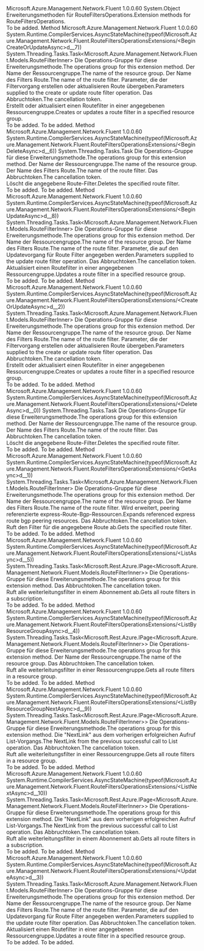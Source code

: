 <Type Name="RouteFiltersOperationsExtensions" FullName="Microsoft.Azure.Management.Network.Fluent.RouteFiltersOperationsExtensions">
  <TypeSignature Language="C#" Value="public static class RouteFiltersOperationsExtensions" />
  <TypeSignature Language="ILAsm" Value=".class public auto ansi abstract sealed beforefieldinit RouteFiltersOperationsExtensions extends System.Object" />
  <TypeSignature Language="DocId" Value="T:Microsoft.Azure.Management.Network.Fluent.RouteFiltersOperationsExtensions" />
  <TypeSignature Language="VB.NET" Value="Public Module RouteFiltersOperationsExtensions" />
  <TypeSignature Language="F#" Value="type RouteFiltersOperationsExtensions = class" />
  <AssemblyInfo>
    <AssemblyName>Microsoft.Azure.Management.Network.Fluent</AssemblyName>
    <AssemblyVersion>1.0.0.60</AssemblyVersion>
  </AssemblyInfo>
  <Base>
    <BaseTypeName>System.Object</BaseTypeName>
  </Base>
  <Interfaces />
  <Docs>
    <summary>
            <span data-ttu-id="ee4e0-101">Erweiterungsmethoden für RouteFiltersOperations.</span><span class="sxs-lookup"><span data-stu-id="ee4e0-101">Extension methods for RouteFiltersOperations.</span></span>
            </summary>
    <remarks>To be added.</remarks>
  </Docs>
  <Members>
    <Member MemberName="BeginCreateOrUpdateAsync">
      <MemberSignature Language="C#" Value="public static System.Threading.Tasks.Task&lt;Microsoft.Azure.Management.Network.Fluent.Models.RouteFilterInner&gt; BeginCreateOrUpdateAsync (this Microsoft.Azure.Management.Network.Fluent.IRouteFiltersOperations operations, string resourceGroupName, string routeFilterName, Microsoft.Azure.Management.Network.Fluent.Models.RouteFilterInner routeFilterParameters, System.Threading.CancellationToken cancellationToken = null);" />
      <MemberSignature Language="ILAsm" Value=".method public static hidebysig class System.Threading.Tasks.Task`1&lt;class Microsoft.Azure.Management.Network.Fluent.Models.RouteFilterInner&gt; BeginCreateOrUpdateAsync(class Microsoft.Azure.Management.Network.Fluent.IRouteFiltersOperations operations, string resourceGroupName, string routeFilterName, class Microsoft.Azure.Management.Network.Fluent.Models.RouteFilterInner routeFilterParameters, valuetype System.Threading.CancellationToken cancellationToken) cil managed" />
      <MemberSignature Language="DocId" Value="M:Microsoft.Azure.Management.Network.Fluent.RouteFiltersOperationsExtensions.BeginCreateOrUpdateAsync(Microsoft.Azure.Management.Network.Fluent.IRouteFiltersOperations,System.String,System.String,Microsoft.Azure.Management.Network.Fluent.Models.RouteFilterInner,System.Threading.CancellationToken)" />
      <MemberSignature Language="F#" Value="static member BeginCreateOrUpdateAsync : Microsoft.Azure.Management.Network.Fluent.IRouteFiltersOperations * string * string * Microsoft.Azure.Management.Network.Fluent.Models.RouteFilterInner * System.Threading.CancellationToken -&gt; System.Threading.Tasks.Task&lt;Microsoft.Azure.Management.Network.Fluent.Models.RouteFilterInner&gt;" Usage="Microsoft.Azure.Management.Network.Fluent.RouteFiltersOperationsExtensions.BeginCreateOrUpdateAsync (operations, resourceGroupName, routeFilterName, routeFilterParameters, cancellationToken)" />
      <MemberType>Method</MemberType>
      <AssemblyInfo>
        <AssemblyName>Microsoft.Azure.Management.Network.Fluent</AssemblyName>
        <AssemblyVersion>1.0.0.60</AssemblyVersion>
      </AssemblyInfo>
      <Attributes>
        <Attribute>
          <AttributeName>System.Runtime.CompilerServices.AsyncStateMachine(typeof(Microsoft.Azure.Management.Network.Fluent.RouteFiltersOperationsExtensions/&lt;BeginCreateOrUpdateAsync&gt;d__7))</AttributeName>
        </Attribute>
      </Attributes>
      <ReturnValue>
        <ReturnType>System.Threading.Tasks.Task&lt;Microsoft.Azure.Management.Network.Fluent.Models.RouteFilterInner&gt;</ReturnType>
      </ReturnValue>
      <Parameters>
        <Parameter Name="operations" Type="Microsoft.Azure.Management.Network.Fluent.IRouteFiltersOperations" RefType="this" />
        <Parameter Name="resourceGroupName" Type="System.String" />
        <Parameter Name="routeFilterName" Type="System.String" />
        <Parameter Name="routeFilterParameters" Type="Microsoft.Azure.Management.Network.Fluent.Models.RouteFilterInner" />
        <Parameter Name="cancellationToken" Type="System.Threading.CancellationToken" />
      </Parameters>
      <Docs>
        <param name="operations">
            <span data-ttu-id="ee4e0-102">Die Operations-Gruppe für diese Erweiterungsmethode.</span><span class="sxs-lookup"><span data-stu-id="ee4e0-102">The operations group for this extension method.</span></span>
            </param>
        <param name="resourceGroupName">
            <span data-ttu-id="ee4e0-103">Der Name der Ressourcengruppe.</span><span class="sxs-lookup"><span data-stu-id="ee4e0-103">The name of the resource group.</span></span>
            </param>
        <param name="routeFilterName">
            <span data-ttu-id="ee4e0-104">Der Name des Filters Route.</span><span class="sxs-lookup"><span data-stu-id="ee4e0-104">The name of the route filter.</span></span>
            </param>
        <param name="routeFilterParameters">
            <span data-ttu-id="ee4e0-105">Parameter, die der Filtervorgang erstellen oder aktualisieren Route übergeben.</span><span class="sxs-lookup"><span data-stu-id="ee4e0-105">Parameters supplied to the create or update route filter operation.</span></span>
            </param>
        <param name="cancellationToken">
            <span data-ttu-id="ee4e0-106">Das Abbruchtoken.</span><span class="sxs-lookup"><span data-stu-id="ee4e0-106">The cancellation token.</span></span>
            </param>
        <summary>
            <span data-ttu-id="ee4e0-107">Erstellt oder aktualisiert einen Routefilter in einer angegebenen Ressourcengruppe.</span><span class="sxs-lookup"><span data-stu-id="ee4e0-107">Creates or updates a route filter in a specified resource group.</span></span>
            </summary>
        <returns>To be added.</returns>
        <remarks>To be added.</remarks>
      </Docs>
    </Member>
    <Member MemberName="BeginDeleteAsync">
      <MemberSignature Language="C#" Value="public static System.Threading.Tasks.Task BeginDeleteAsync (this Microsoft.Azure.Management.Network.Fluent.IRouteFiltersOperations operations, string resourceGroupName, string routeFilterName, System.Threading.CancellationToken cancellationToken = null);" />
      <MemberSignature Language="ILAsm" Value=".method public static hidebysig class System.Threading.Tasks.Task BeginDeleteAsync(class Microsoft.Azure.Management.Network.Fluent.IRouteFiltersOperations operations, string resourceGroupName, string routeFilterName, valuetype System.Threading.CancellationToken cancellationToken) cil managed" />
      <MemberSignature Language="DocId" Value="M:Microsoft.Azure.Management.Network.Fluent.RouteFiltersOperationsExtensions.BeginDeleteAsync(Microsoft.Azure.Management.Network.Fluent.IRouteFiltersOperations,System.String,System.String,System.Threading.CancellationToken)" />
      <MemberSignature Language="F#" Value="static member BeginDeleteAsync : Microsoft.Azure.Management.Network.Fluent.IRouteFiltersOperations * string * string * System.Threading.CancellationToken -&gt; System.Threading.Tasks.Task" Usage="Microsoft.Azure.Management.Network.Fluent.RouteFiltersOperationsExtensions.BeginDeleteAsync (operations, resourceGroupName, routeFilterName, cancellationToken)" />
      <MemberType>Method</MemberType>
      <AssemblyInfo>
        <AssemblyName>Microsoft.Azure.Management.Network.Fluent</AssemblyName>
        <AssemblyVersion>1.0.0.60</AssemblyVersion>
      </AssemblyInfo>
      <Attributes>
        <Attribute>
          <AttributeName>System.Runtime.CompilerServices.AsyncStateMachine(typeof(Microsoft.Azure.Management.Network.Fluent.RouteFiltersOperationsExtensions/&lt;BeginDeleteAsync&gt;d__6))</AttributeName>
        </Attribute>
      </Attributes>
      <ReturnValue>
        <ReturnType>System.Threading.Tasks.Task</ReturnType>
      </ReturnValue>
      <Parameters>
        <Parameter Name="operations" Type="Microsoft.Azure.Management.Network.Fluent.IRouteFiltersOperations" RefType="this" />
        <Parameter Name="resourceGroupName" Type="System.String" />
        <Parameter Name="routeFilterName" Type="System.String" />
        <Parameter Name="cancellationToken" Type="System.Threading.CancellationToken" />
      </Parameters>
      <Docs>
        <param name="operations">
            <span data-ttu-id="ee4e0-108">Die Operations-Gruppe für diese Erweiterungsmethode.</span><span class="sxs-lookup"><span data-stu-id="ee4e0-108">The operations group for this extension method.</span></span>
            </param>
        <param name="resourceGroupName">
            <span data-ttu-id="ee4e0-109">Der Name der Ressourcengruppe.</span><span class="sxs-lookup"><span data-stu-id="ee4e0-109">The name of the resource group.</span></span>
            </param>
        <param name="routeFilterName">
            <span data-ttu-id="ee4e0-110">Der Name des Filters Route.</span><span class="sxs-lookup"><span data-stu-id="ee4e0-110">The name of the route filter.</span></span>
            </param>
        <param name="cancellationToken">
            <span data-ttu-id="ee4e0-111">Das Abbruchtoken.</span><span class="sxs-lookup"><span data-stu-id="ee4e0-111">The cancellation token.</span></span>
            </param>
        <summary>
            <span data-ttu-id="ee4e0-112">Löscht die angegebene Route-Filter.</span><span class="sxs-lookup"><span data-stu-id="ee4e0-112">Deletes the specified route filter.</span></span>
            </summary>
        <returns>To be added.</returns>
        <remarks>To be added.</remarks>
      </Docs>
    </Member>
    <Member MemberName="BeginUpdateAsync">
      <MemberSignature Language="C#" Value="public static System.Threading.Tasks.Task&lt;Microsoft.Azure.Management.Network.Fluent.Models.RouteFilterInner&gt; BeginUpdateAsync (this Microsoft.Azure.Management.Network.Fluent.IRouteFiltersOperations operations, string resourceGroupName, string routeFilterName, Microsoft.Azure.Management.Network.Fluent.Models.PatchRouteFilterInner routeFilterParameters, System.Threading.CancellationToken cancellationToken = null);" />
      <MemberSignature Language="ILAsm" Value=".method public static hidebysig class System.Threading.Tasks.Task`1&lt;class Microsoft.Azure.Management.Network.Fluent.Models.RouteFilterInner&gt; BeginUpdateAsync(class Microsoft.Azure.Management.Network.Fluent.IRouteFiltersOperations operations, string resourceGroupName, string routeFilterName, class Microsoft.Azure.Management.Network.Fluent.Models.PatchRouteFilterInner routeFilterParameters, valuetype System.Threading.CancellationToken cancellationToken) cil managed" />
      <MemberSignature Language="DocId" Value="M:Microsoft.Azure.Management.Network.Fluent.RouteFiltersOperationsExtensions.BeginUpdateAsync(Microsoft.Azure.Management.Network.Fluent.IRouteFiltersOperations,System.String,System.String,Microsoft.Azure.Management.Network.Fluent.Models.PatchRouteFilterInner,System.Threading.CancellationToken)" />
      <MemberSignature Language="F#" Value="static member BeginUpdateAsync : Microsoft.Azure.Management.Network.Fluent.IRouteFiltersOperations * string * string * Microsoft.Azure.Management.Network.Fluent.Models.PatchRouteFilterInner * System.Threading.CancellationToken -&gt; System.Threading.Tasks.Task&lt;Microsoft.Azure.Management.Network.Fluent.Models.RouteFilterInner&gt;" Usage="Microsoft.Azure.Management.Network.Fluent.RouteFiltersOperationsExtensions.BeginUpdateAsync (operations, resourceGroupName, routeFilterName, routeFilterParameters, cancellationToken)" />
      <MemberType>Method</MemberType>
      <AssemblyInfo>
        <AssemblyName>Microsoft.Azure.Management.Network.Fluent</AssemblyName>
        <AssemblyVersion>1.0.0.60</AssemblyVersion>
      </AssemblyInfo>
      <Attributes>
        <Attribute>
          <AttributeName>System.Runtime.CompilerServices.AsyncStateMachine(typeof(Microsoft.Azure.Management.Network.Fluent.RouteFiltersOperationsExtensions/&lt;BeginUpdateAsync&gt;d__8))</AttributeName>
        </Attribute>
      </Attributes>
      <ReturnValue>
        <ReturnType>System.Threading.Tasks.Task&lt;Microsoft.Azure.Management.Network.Fluent.Models.RouteFilterInner&gt;</ReturnType>
      </ReturnValue>
      <Parameters>
        <Parameter Name="operations" Type="Microsoft.Azure.Management.Network.Fluent.IRouteFiltersOperations" RefType="this" />
        <Parameter Name="resourceGroupName" Type="System.String" />
        <Parameter Name="routeFilterName" Type="System.String" />
        <Parameter Name="routeFilterParameters" Type="Microsoft.Azure.Management.Network.Fluent.Models.PatchRouteFilterInner" />
        <Parameter Name="cancellationToken" Type="System.Threading.CancellationToken" />
      </Parameters>
      <Docs>
        <param name="operations">
            <span data-ttu-id="ee4e0-113">Die Operations-Gruppe für diese Erweiterungsmethode.</span><span class="sxs-lookup"><span data-stu-id="ee4e0-113">The operations group for this extension method.</span></span>
            </param>
        <param name="resourceGroupName">
            <span data-ttu-id="ee4e0-114">Der Name der Ressourcengruppe.</span><span class="sxs-lookup"><span data-stu-id="ee4e0-114">The name of the resource group.</span></span>
            </param>
        <param name="routeFilterName">
            <span data-ttu-id="ee4e0-115">Der Name des Filters Route.</span><span class="sxs-lookup"><span data-stu-id="ee4e0-115">The name of the route filter.</span></span>
            </param>
        <param name="routeFilterParameters">
            <span data-ttu-id="ee4e0-116">Parameter, die auf den Updatevorgang für Route Filter angegeben werden.</span><span class="sxs-lookup"><span data-stu-id="ee4e0-116">Parameters supplied to the update route filter operation.</span></span>
            </param>
        <param name="cancellationToken">
            <span data-ttu-id="ee4e0-117">Das Abbruchtoken.</span><span class="sxs-lookup"><span data-stu-id="ee4e0-117">The cancellation token.</span></span>
            </param>
        <summary>
            <span data-ttu-id="ee4e0-118">Aktualisiert einen Routefilter in einer angegebenen Ressourcengruppe.</span><span class="sxs-lookup"><span data-stu-id="ee4e0-118">Updates a route filter in a specified resource group.</span></span>
            </summary>
        <returns>To be added.</returns>
        <remarks>To be added.</remarks>
      </Docs>
    </Member>
    <Member MemberName="CreateOrUpdateAsync">
      <MemberSignature Language="C#" Value="public static System.Threading.Tasks.Task&lt;Microsoft.Azure.Management.Network.Fluent.Models.RouteFilterInner&gt; CreateOrUpdateAsync (this Microsoft.Azure.Management.Network.Fluent.IRouteFiltersOperations operations, string resourceGroupName, string routeFilterName, Microsoft.Azure.Management.Network.Fluent.Models.RouteFilterInner routeFilterParameters, System.Threading.CancellationToken cancellationToken = null);" />
      <MemberSignature Language="ILAsm" Value=".method public static hidebysig class System.Threading.Tasks.Task`1&lt;class Microsoft.Azure.Management.Network.Fluent.Models.RouteFilterInner&gt; CreateOrUpdateAsync(class Microsoft.Azure.Management.Network.Fluent.IRouteFiltersOperations operations, string resourceGroupName, string routeFilterName, class Microsoft.Azure.Management.Network.Fluent.Models.RouteFilterInner routeFilterParameters, valuetype System.Threading.CancellationToken cancellationToken) cil managed" />
      <MemberSignature Language="DocId" Value="M:Microsoft.Azure.Management.Network.Fluent.RouteFiltersOperationsExtensions.CreateOrUpdateAsync(Microsoft.Azure.Management.Network.Fluent.IRouteFiltersOperations,System.String,System.String,Microsoft.Azure.Management.Network.Fluent.Models.RouteFilterInner,System.Threading.CancellationToken)" />
      <MemberSignature Language="F#" Value="static member CreateOrUpdateAsync : Microsoft.Azure.Management.Network.Fluent.IRouteFiltersOperations * string * string * Microsoft.Azure.Management.Network.Fluent.Models.RouteFilterInner * System.Threading.CancellationToken -&gt; System.Threading.Tasks.Task&lt;Microsoft.Azure.Management.Network.Fluent.Models.RouteFilterInner&gt;" Usage="Microsoft.Azure.Management.Network.Fluent.RouteFiltersOperationsExtensions.CreateOrUpdateAsync (operations, resourceGroupName, routeFilterName, routeFilterParameters, cancellationToken)" />
      <MemberType>Method</MemberType>
      <AssemblyInfo>
        <AssemblyName>Microsoft.Azure.Management.Network.Fluent</AssemblyName>
        <AssemblyVersion>1.0.0.60</AssemblyVersion>
      </AssemblyInfo>
      <Attributes>
        <Attribute>
          <AttributeName>System.Runtime.CompilerServices.AsyncStateMachine(typeof(Microsoft.Azure.Management.Network.Fluent.RouteFiltersOperationsExtensions/&lt;CreateOrUpdateAsync&gt;d__2))</AttributeName>
        </Attribute>
      </Attributes>
      <ReturnValue>
        <ReturnType>System.Threading.Tasks.Task&lt;Microsoft.Azure.Management.Network.Fluent.Models.RouteFilterInner&gt;</ReturnType>
      </ReturnValue>
      <Parameters>
        <Parameter Name="operations" Type="Microsoft.Azure.Management.Network.Fluent.IRouteFiltersOperations" RefType="this" />
        <Parameter Name="resourceGroupName" Type="System.String" />
        <Parameter Name="routeFilterName" Type="System.String" />
        <Parameter Name="routeFilterParameters" Type="Microsoft.Azure.Management.Network.Fluent.Models.RouteFilterInner" />
        <Parameter Name="cancellationToken" Type="System.Threading.CancellationToken" />
      </Parameters>
      <Docs>
        <param name="operations">
            <span data-ttu-id="ee4e0-119">Die Operations-Gruppe für diese Erweiterungsmethode.</span><span class="sxs-lookup"><span data-stu-id="ee4e0-119">The operations group for this extension method.</span></span>
            </param>
        <param name="resourceGroupName">
            <span data-ttu-id="ee4e0-120">Der Name der Ressourcengruppe.</span><span class="sxs-lookup"><span data-stu-id="ee4e0-120">The name of the resource group.</span></span>
            </param>
        <param name="routeFilterName">
            <span data-ttu-id="ee4e0-121">Der Name des Filters Route.</span><span class="sxs-lookup"><span data-stu-id="ee4e0-121">The name of the route filter.</span></span>
            </param>
        <param name="routeFilterParameters">
            <span data-ttu-id="ee4e0-122">Parameter, die der Filtervorgang erstellen oder aktualisieren Route übergeben.</span><span class="sxs-lookup"><span data-stu-id="ee4e0-122">Parameters supplied to the create or update route filter operation.</span></span>
            </param>
        <param name="cancellationToken">
            <span data-ttu-id="ee4e0-123">Das Abbruchtoken.</span><span class="sxs-lookup"><span data-stu-id="ee4e0-123">The cancellation token.</span></span>
            </param>
        <summary>
            <span data-ttu-id="ee4e0-124">Erstellt oder aktualisiert einen Routefilter in einer angegebenen Ressourcengruppe.</span><span class="sxs-lookup"><span data-stu-id="ee4e0-124">Creates or updates a route filter in a specified resource group.</span></span>
            </summary>
        <returns>To be added.</returns>
        <remarks>To be added.</remarks>
      </Docs>
    </Member>
    <Member MemberName="DeleteAsync">
      <MemberSignature Language="C#" Value="public static System.Threading.Tasks.Task DeleteAsync (this Microsoft.Azure.Management.Network.Fluent.IRouteFiltersOperations operations, string resourceGroupName, string routeFilterName, System.Threading.CancellationToken cancellationToken = null);" />
      <MemberSignature Language="ILAsm" Value=".method public static hidebysig class System.Threading.Tasks.Task DeleteAsync(class Microsoft.Azure.Management.Network.Fluent.IRouteFiltersOperations operations, string resourceGroupName, string routeFilterName, valuetype System.Threading.CancellationToken cancellationToken) cil managed" />
      <MemberSignature Language="DocId" Value="M:Microsoft.Azure.Management.Network.Fluent.RouteFiltersOperationsExtensions.DeleteAsync(Microsoft.Azure.Management.Network.Fluent.IRouteFiltersOperations,System.String,System.String,System.Threading.CancellationToken)" />
      <MemberSignature Language="F#" Value="static member DeleteAsync : Microsoft.Azure.Management.Network.Fluent.IRouteFiltersOperations * string * string * System.Threading.CancellationToken -&gt; System.Threading.Tasks.Task" Usage="Microsoft.Azure.Management.Network.Fluent.RouteFiltersOperationsExtensions.DeleteAsync (operations, resourceGroupName, routeFilterName, cancellationToken)" />
      <MemberType>Method</MemberType>
      <AssemblyInfo>
        <AssemblyName>Microsoft.Azure.Management.Network.Fluent</AssemblyName>
        <AssemblyVersion>1.0.0.60</AssemblyVersion>
      </AssemblyInfo>
      <Attributes>
        <Attribute>
          <AttributeName>System.Runtime.CompilerServices.AsyncStateMachine(typeof(Microsoft.Azure.Management.Network.Fluent.RouteFiltersOperationsExtensions/&lt;DeleteAsync&gt;d__0))</AttributeName>
        </Attribute>
      </Attributes>
      <ReturnValue>
        <ReturnType>System.Threading.Tasks.Task</ReturnType>
      </ReturnValue>
      <Parameters>
        <Parameter Name="operations" Type="Microsoft.Azure.Management.Network.Fluent.IRouteFiltersOperations" RefType="this" />
        <Parameter Name="resourceGroupName" Type="System.String" />
        <Parameter Name="routeFilterName" Type="System.String" />
        <Parameter Name="cancellationToken" Type="System.Threading.CancellationToken" />
      </Parameters>
      <Docs>
        <param name="operations">
            <span data-ttu-id="ee4e0-125">Die Operations-Gruppe für diese Erweiterungsmethode.</span><span class="sxs-lookup"><span data-stu-id="ee4e0-125">The operations group for this extension method.</span></span>
            </param>
        <param name="resourceGroupName">
            <span data-ttu-id="ee4e0-126">Der Name der Ressourcengruppe.</span><span class="sxs-lookup"><span data-stu-id="ee4e0-126">The name of the resource group.</span></span>
            </param>
        <param name="routeFilterName">
            <span data-ttu-id="ee4e0-127">Der Name des Filters Route.</span><span class="sxs-lookup"><span data-stu-id="ee4e0-127">The name of the route filter.</span></span>
            </param>
        <param name="cancellationToken">
            <span data-ttu-id="ee4e0-128">Das Abbruchtoken.</span><span class="sxs-lookup"><span data-stu-id="ee4e0-128">The cancellation token.</span></span>
            </param>
        <summary>
            <span data-ttu-id="ee4e0-129">Löscht die angegebene Route-Filter.</span><span class="sxs-lookup"><span data-stu-id="ee4e0-129">Deletes the specified route filter.</span></span>
            </summary>
        <returns>To be added.</returns>
        <remarks>To be added.</remarks>
      </Docs>
    </Member>
    <Member MemberName="GetAsync">
      <MemberSignature Language="C#" Value="public static System.Threading.Tasks.Task&lt;Microsoft.Azure.Management.Network.Fluent.Models.RouteFilterInner&gt; GetAsync (this Microsoft.Azure.Management.Network.Fluent.IRouteFiltersOperations operations, string resourceGroupName, string routeFilterName, string expand = null, System.Threading.CancellationToken cancellationToken = null);" />
      <MemberSignature Language="ILAsm" Value=".method public static hidebysig class System.Threading.Tasks.Task`1&lt;class Microsoft.Azure.Management.Network.Fluent.Models.RouteFilterInner&gt; GetAsync(class Microsoft.Azure.Management.Network.Fluent.IRouteFiltersOperations operations, string resourceGroupName, string routeFilterName, string expand, valuetype System.Threading.CancellationToken cancellationToken) cil managed" />
      <MemberSignature Language="DocId" Value="M:Microsoft.Azure.Management.Network.Fluent.RouteFiltersOperationsExtensions.GetAsync(Microsoft.Azure.Management.Network.Fluent.IRouteFiltersOperations,System.String,System.String,System.String,System.Threading.CancellationToken)" />
      <MemberSignature Language="F#" Value="static member GetAsync : Microsoft.Azure.Management.Network.Fluent.IRouteFiltersOperations * string * string * string * System.Threading.CancellationToken -&gt; System.Threading.Tasks.Task&lt;Microsoft.Azure.Management.Network.Fluent.Models.RouteFilterInner&gt;" Usage="Microsoft.Azure.Management.Network.Fluent.RouteFiltersOperationsExtensions.GetAsync (operations, resourceGroupName, routeFilterName, expand, cancellationToken)" />
      <MemberType>Method</MemberType>
      <AssemblyInfo>
        <AssemblyName>Microsoft.Azure.Management.Network.Fluent</AssemblyName>
        <AssemblyVersion>1.0.0.60</AssemblyVersion>
      </AssemblyInfo>
      <Attributes>
        <Attribute>
          <AttributeName>System.Runtime.CompilerServices.AsyncStateMachine(typeof(Microsoft.Azure.Management.Network.Fluent.RouteFiltersOperationsExtensions/&lt;GetAsync&gt;d__1))</AttributeName>
        </Attribute>
      </Attributes>
      <ReturnValue>
        <ReturnType>System.Threading.Tasks.Task&lt;Microsoft.Azure.Management.Network.Fluent.Models.RouteFilterInner&gt;</ReturnType>
      </ReturnValue>
      <Parameters>
        <Parameter Name="operations" Type="Microsoft.Azure.Management.Network.Fluent.IRouteFiltersOperations" RefType="this" />
        <Parameter Name="resourceGroupName" Type="System.String" />
        <Parameter Name="routeFilterName" Type="System.String" />
        <Parameter Name="expand" Type="System.String" />
        <Parameter Name="cancellationToken" Type="System.Threading.CancellationToken" />
      </Parameters>
      <Docs>
        <param name="operations">
            <span data-ttu-id="ee4e0-130">Die Operations-Gruppe für diese Erweiterungsmethode.</span><span class="sxs-lookup"><span data-stu-id="ee4e0-130">The operations group for this extension method.</span></span>
            </param>
        <param name="resourceGroupName">
            <span data-ttu-id="ee4e0-131">Der Name der Ressourcengruppe.</span><span class="sxs-lookup"><span data-stu-id="ee4e0-131">The name of the resource group.</span></span>
            </param>
        <param name="routeFilterName">
            <span data-ttu-id="ee4e0-132">Der Name des Filters Route.</span><span class="sxs-lookup"><span data-stu-id="ee4e0-132">The name of the route filter.</span></span>
            </param>
        <param name="expand">
            <span data-ttu-id="ee4e0-133">Wird erweitert, peering referenzierte express-Route-Bgp-Ressourcen.</span><span class="sxs-lookup"><span data-stu-id="ee4e0-133">Expands referenced express route bgp peering resources.</span></span>
            </param>
        <param name="cancellationToken">
            <span data-ttu-id="ee4e0-134">Das Abbruchtoken.</span><span class="sxs-lookup"><span data-stu-id="ee4e0-134">The cancellation token.</span></span>
            </param>
        <summary>
            <span data-ttu-id="ee4e0-135">Ruft den Filter für die angegebene Route ab.</span><span class="sxs-lookup"><span data-stu-id="ee4e0-135">Gets the specified route filter.</span></span>
            </summary>
        <returns>To be added.</returns>
        <remarks>To be added.</remarks>
      </Docs>
    </Member>
    <Member MemberName="ListAsync">
      <MemberSignature Language="C#" Value="public static System.Threading.Tasks.Task&lt;Microsoft.Rest.Azure.IPage&lt;Microsoft.Azure.Management.Network.Fluent.Models.RouteFilterInner&gt;&gt; ListAsync (this Microsoft.Azure.Management.Network.Fluent.IRouteFiltersOperations operations, System.Threading.CancellationToken cancellationToken = null);" />
      <MemberSignature Language="ILAsm" Value=".method public static hidebysig class System.Threading.Tasks.Task`1&lt;class Microsoft.Rest.Azure.IPage`1&lt;class Microsoft.Azure.Management.Network.Fluent.Models.RouteFilterInner&gt;&gt; ListAsync(class Microsoft.Azure.Management.Network.Fluent.IRouteFiltersOperations operations, valuetype System.Threading.CancellationToken cancellationToken) cil managed" />
      <MemberSignature Language="DocId" Value="M:Microsoft.Azure.Management.Network.Fluent.RouteFiltersOperationsExtensions.ListAsync(Microsoft.Azure.Management.Network.Fluent.IRouteFiltersOperations,System.Threading.CancellationToken)" />
      <MemberSignature Language="F#" Value="static member ListAsync : Microsoft.Azure.Management.Network.Fluent.IRouteFiltersOperations * System.Threading.CancellationToken -&gt; System.Threading.Tasks.Task&lt;Microsoft.Rest.Azure.IPage&lt;Microsoft.Azure.Management.Network.Fluent.Models.RouteFilterInner&gt;&gt;" Usage="Microsoft.Azure.Management.Network.Fluent.RouteFiltersOperationsExtensions.ListAsync (operations, cancellationToken)" />
      <MemberType>Method</MemberType>
      <AssemblyInfo>
        <AssemblyName>Microsoft.Azure.Management.Network.Fluent</AssemblyName>
        <AssemblyVersion>1.0.0.60</AssemblyVersion>
      </AssemblyInfo>
      <Attributes>
        <Attribute>
          <AttributeName>System.Runtime.CompilerServices.AsyncStateMachine(typeof(Microsoft.Azure.Management.Network.Fluent.RouteFiltersOperationsExtensions/&lt;ListAsync&gt;d__5))</AttributeName>
        </Attribute>
      </Attributes>
      <ReturnValue>
        <ReturnType>System.Threading.Tasks.Task&lt;Microsoft.Rest.Azure.IPage&lt;Microsoft.Azure.Management.Network.Fluent.Models.RouteFilterInner&gt;&gt;</ReturnType>
      </ReturnValue>
      <Parameters>
        <Parameter Name="operations" Type="Microsoft.Azure.Management.Network.Fluent.IRouteFiltersOperations" RefType="this" />
        <Parameter Name="cancellationToken" Type="System.Threading.CancellationToken" />
      </Parameters>
      <Docs>
        <param name="operations">
            <span data-ttu-id="ee4e0-136">Die Operations-Gruppe für diese Erweiterungsmethode.</span><span class="sxs-lookup"><span data-stu-id="ee4e0-136">The operations group for this extension method.</span></span>
            </param>
        <param name="cancellationToken">
            <span data-ttu-id="ee4e0-137">Das Abbruchtoken.</span><span class="sxs-lookup"><span data-stu-id="ee4e0-137">The cancellation token.</span></span>
            </param>
        <summary>
            <span data-ttu-id="ee4e0-138">Ruft alle weiterleitungsfilter in einem Abonnement ab.</span><span class="sxs-lookup"><span data-stu-id="ee4e0-138">Gets all route filters in a subscription.</span></span>
            </summary>
        <returns>To be added.</returns>
        <remarks>To be added.</remarks>
      </Docs>
    </Member>
    <Member MemberName="ListByResourceGroupAsync">
      <MemberSignature Language="C#" Value="public static System.Threading.Tasks.Task&lt;Microsoft.Rest.Azure.IPage&lt;Microsoft.Azure.Management.Network.Fluent.Models.RouteFilterInner&gt;&gt; ListByResourceGroupAsync (this Microsoft.Azure.Management.Network.Fluent.IRouteFiltersOperations operations, string resourceGroupName, System.Threading.CancellationToken cancellationToken = null);" />
      <MemberSignature Language="ILAsm" Value=".method public static hidebysig class System.Threading.Tasks.Task`1&lt;class Microsoft.Rest.Azure.IPage`1&lt;class Microsoft.Azure.Management.Network.Fluent.Models.RouteFilterInner&gt;&gt; ListByResourceGroupAsync(class Microsoft.Azure.Management.Network.Fluent.IRouteFiltersOperations operations, string resourceGroupName, valuetype System.Threading.CancellationToken cancellationToken) cil managed" />
      <MemberSignature Language="DocId" Value="M:Microsoft.Azure.Management.Network.Fluent.RouteFiltersOperationsExtensions.ListByResourceGroupAsync(Microsoft.Azure.Management.Network.Fluent.IRouteFiltersOperations,System.String,System.Threading.CancellationToken)" />
      <MemberSignature Language="F#" Value="static member ListByResourceGroupAsync : Microsoft.Azure.Management.Network.Fluent.IRouteFiltersOperations * string * System.Threading.CancellationToken -&gt; System.Threading.Tasks.Task&lt;Microsoft.Rest.Azure.IPage&lt;Microsoft.Azure.Management.Network.Fluent.Models.RouteFilterInner&gt;&gt;" Usage="Microsoft.Azure.Management.Network.Fluent.RouteFiltersOperationsExtensions.ListByResourceGroupAsync (operations, resourceGroupName, cancellationToken)" />
      <MemberType>Method</MemberType>
      <AssemblyInfo>
        <AssemblyName>Microsoft.Azure.Management.Network.Fluent</AssemblyName>
        <AssemblyVersion>1.0.0.60</AssemblyVersion>
      </AssemblyInfo>
      <Attributes>
        <Attribute>
          <AttributeName>System.Runtime.CompilerServices.AsyncStateMachine(typeof(Microsoft.Azure.Management.Network.Fluent.RouteFiltersOperationsExtensions/&lt;ListByResourceGroupAsync&gt;d__4))</AttributeName>
        </Attribute>
      </Attributes>
      <ReturnValue>
        <ReturnType>System.Threading.Tasks.Task&lt;Microsoft.Rest.Azure.IPage&lt;Microsoft.Azure.Management.Network.Fluent.Models.RouteFilterInner&gt;&gt;</ReturnType>
      </ReturnValue>
      <Parameters>
        <Parameter Name="operations" Type="Microsoft.Azure.Management.Network.Fluent.IRouteFiltersOperations" RefType="this" />
        <Parameter Name="resourceGroupName" Type="System.String" />
        <Parameter Name="cancellationToken" Type="System.Threading.CancellationToken" />
      </Parameters>
      <Docs>
        <param name="operations">
            <span data-ttu-id="ee4e0-139">Die Operations-Gruppe für diese Erweiterungsmethode.</span><span class="sxs-lookup"><span data-stu-id="ee4e0-139">The operations group for this extension method.</span></span>
            </param>
        <param name="resourceGroupName">
            <span data-ttu-id="ee4e0-140">Der Name der Ressourcengruppe.</span><span class="sxs-lookup"><span data-stu-id="ee4e0-140">The name of the resource group.</span></span>
            </param>
        <param name="cancellationToken">
            <span data-ttu-id="ee4e0-141">Das Abbruchtoken.</span><span class="sxs-lookup"><span data-stu-id="ee4e0-141">The cancellation token.</span></span>
            </param>
        <summary>
            <span data-ttu-id="ee4e0-142">Ruft alle weiterleitungsfilter in einer Ressourcengruppe.</span><span class="sxs-lookup"><span data-stu-id="ee4e0-142">Gets all route filters in a resource group.</span></span>
            </summary>
        <returns>To be added.</returns>
        <remarks>To be added.</remarks>
      </Docs>
    </Member>
    <Member MemberName="ListByResourceGroupNextAsync">
      <MemberSignature Language="C#" Value="public static System.Threading.Tasks.Task&lt;Microsoft.Rest.Azure.IPage&lt;Microsoft.Azure.Management.Network.Fluent.Models.RouteFilterInner&gt;&gt; ListByResourceGroupNextAsync (this Microsoft.Azure.Management.Network.Fluent.IRouteFiltersOperations operations, string nextPageLink, System.Threading.CancellationToken cancellationToken = null);" />
      <MemberSignature Language="ILAsm" Value=".method public static hidebysig class System.Threading.Tasks.Task`1&lt;class Microsoft.Rest.Azure.IPage`1&lt;class Microsoft.Azure.Management.Network.Fluent.Models.RouteFilterInner&gt;&gt; ListByResourceGroupNextAsync(class Microsoft.Azure.Management.Network.Fluent.IRouteFiltersOperations operations, string nextPageLink, valuetype System.Threading.CancellationToken cancellationToken) cil managed" />
      <MemberSignature Language="DocId" Value="M:Microsoft.Azure.Management.Network.Fluent.RouteFiltersOperationsExtensions.ListByResourceGroupNextAsync(Microsoft.Azure.Management.Network.Fluent.IRouteFiltersOperations,System.String,System.Threading.CancellationToken)" />
      <MemberSignature Language="F#" Value="static member ListByResourceGroupNextAsync : Microsoft.Azure.Management.Network.Fluent.IRouteFiltersOperations * string * System.Threading.CancellationToken -&gt; System.Threading.Tasks.Task&lt;Microsoft.Rest.Azure.IPage&lt;Microsoft.Azure.Management.Network.Fluent.Models.RouteFilterInner&gt;&gt;" Usage="Microsoft.Azure.Management.Network.Fluent.RouteFiltersOperationsExtensions.ListByResourceGroupNextAsync (operations, nextPageLink, cancellationToken)" />
      <MemberType>Method</MemberType>
      <AssemblyInfo>
        <AssemblyName>Microsoft.Azure.Management.Network.Fluent</AssemblyName>
        <AssemblyVersion>1.0.0.60</AssemblyVersion>
      </AssemblyInfo>
      <Attributes>
        <Attribute>
          <AttributeName>System.Runtime.CompilerServices.AsyncStateMachine(typeof(Microsoft.Azure.Management.Network.Fluent.RouteFiltersOperationsExtensions/&lt;ListByResourceGroupNextAsync&gt;d__9))</AttributeName>
        </Attribute>
      </Attributes>
      <ReturnValue>
        <ReturnType>System.Threading.Tasks.Task&lt;Microsoft.Rest.Azure.IPage&lt;Microsoft.Azure.Management.Network.Fluent.Models.RouteFilterInner&gt;&gt;</ReturnType>
      </ReturnValue>
      <Parameters>
        <Parameter Name="operations" Type="Microsoft.Azure.Management.Network.Fluent.IRouteFiltersOperations" RefType="this" />
        <Parameter Name="nextPageLink" Type="System.String" />
        <Parameter Name="cancellationToken" Type="System.Threading.CancellationToken" />
      </Parameters>
      <Docs>
        <param name="operations">
            <span data-ttu-id="ee4e0-143">Die Operations-Gruppe für diese Erweiterungsmethode.</span><span class="sxs-lookup"><span data-stu-id="ee4e0-143">The operations group for this extension method.</span></span>
            </param>
        <param name="nextPageLink">
            <span data-ttu-id="ee4e0-144">Die "NextLink" aus dem vorherigen erfolgreichen Aufruf List-Vorgangs.</span><span class="sxs-lookup"><span data-stu-id="ee4e0-144">The NextLink from the previous successful call to List operation.</span></span>
            </param>
        <param name="cancellationToken">
            <span data-ttu-id="ee4e0-145">Das Abbruchtoken.</span><span class="sxs-lookup"><span data-stu-id="ee4e0-145">The cancellation token.</span></span>
            </param>
        <summary>
            <span data-ttu-id="ee4e0-146">Ruft alle weiterleitungsfilter in einer Ressourcengruppe.</span><span class="sxs-lookup"><span data-stu-id="ee4e0-146">Gets all route filters in a resource group.</span></span>
            </summary>
        <returns>To be added.</returns>
        <remarks>To be added.</remarks>
      </Docs>
    </Member>
    <Member MemberName="ListNextAsync">
      <MemberSignature Language="C#" Value="public static System.Threading.Tasks.Task&lt;Microsoft.Rest.Azure.IPage&lt;Microsoft.Azure.Management.Network.Fluent.Models.RouteFilterInner&gt;&gt; ListNextAsync (this Microsoft.Azure.Management.Network.Fluent.IRouteFiltersOperations operations, string nextPageLink, System.Threading.CancellationToken cancellationToken = null);" />
      <MemberSignature Language="ILAsm" Value=".method public static hidebysig class System.Threading.Tasks.Task`1&lt;class Microsoft.Rest.Azure.IPage`1&lt;class Microsoft.Azure.Management.Network.Fluent.Models.RouteFilterInner&gt;&gt; ListNextAsync(class Microsoft.Azure.Management.Network.Fluent.IRouteFiltersOperations operations, string nextPageLink, valuetype System.Threading.CancellationToken cancellationToken) cil managed" />
      <MemberSignature Language="DocId" Value="M:Microsoft.Azure.Management.Network.Fluent.RouteFiltersOperationsExtensions.ListNextAsync(Microsoft.Azure.Management.Network.Fluent.IRouteFiltersOperations,System.String,System.Threading.CancellationToken)" />
      <MemberSignature Language="F#" Value="static member ListNextAsync : Microsoft.Azure.Management.Network.Fluent.IRouteFiltersOperations * string * System.Threading.CancellationToken -&gt; System.Threading.Tasks.Task&lt;Microsoft.Rest.Azure.IPage&lt;Microsoft.Azure.Management.Network.Fluent.Models.RouteFilterInner&gt;&gt;" Usage="Microsoft.Azure.Management.Network.Fluent.RouteFiltersOperationsExtensions.ListNextAsync (operations, nextPageLink, cancellationToken)" />
      <MemberType>Method</MemberType>
      <AssemblyInfo>
        <AssemblyName>Microsoft.Azure.Management.Network.Fluent</AssemblyName>
        <AssemblyVersion>1.0.0.60</AssemblyVersion>
      </AssemblyInfo>
      <Attributes>
        <Attribute>
          <AttributeName>System.Runtime.CompilerServices.AsyncStateMachine(typeof(Microsoft.Azure.Management.Network.Fluent.RouteFiltersOperationsExtensions/&lt;ListNextAsync&gt;d__10))</AttributeName>
        </Attribute>
      </Attributes>
      <ReturnValue>
        <ReturnType>System.Threading.Tasks.Task&lt;Microsoft.Rest.Azure.IPage&lt;Microsoft.Azure.Management.Network.Fluent.Models.RouteFilterInner&gt;&gt;</ReturnType>
      </ReturnValue>
      <Parameters>
        <Parameter Name="operations" Type="Microsoft.Azure.Management.Network.Fluent.IRouteFiltersOperations" RefType="this" />
        <Parameter Name="nextPageLink" Type="System.String" />
        <Parameter Name="cancellationToken" Type="System.Threading.CancellationToken" />
      </Parameters>
      <Docs>
        <param name="operations">
            <span data-ttu-id="ee4e0-147">Die Operations-Gruppe für diese Erweiterungsmethode.</span><span class="sxs-lookup"><span data-stu-id="ee4e0-147">The operations group for this extension method.</span></span>
            </param>
        <param name="nextPageLink">
            <span data-ttu-id="ee4e0-148">Die "NextLink" aus dem vorherigen erfolgreichen Aufruf List-Vorgangs.</span><span class="sxs-lookup"><span data-stu-id="ee4e0-148">The NextLink from the previous successful call to List operation.</span></span>
            </param>
        <param name="cancellationToken">
            <span data-ttu-id="ee4e0-149">Das Abbruchtoken.</span><span class="sxs-lookup"><span data-stu-id="ee4e0-149">The cancellation token.</span></span>
            </param>
        <summary>
            <span data-ttu-id="ee4e0-150">Ruft alle weiterleitungsfilter in einem Abonnement ab.</span><span class="sxs-lookup"><span data-stu-id="ee4e0-150">Gets all route filters in a subscription.</span></span>
            </summary>
        <returns>To be added.</returns>
        <remarks>To be added.</remarks>
      </Docs>
    </Member>
    <Member MemberName="UpdateAsync">
      <MemberSignature Language="C#" Value="public static System.Threading.Tasks.Task&lt;Microsoft.Azure.Management.Network.Fluent.Models.RouteFilterInner&gt; UpdateAsync (this Microsoft.Azure.Management.Network.Fluent.IRouteFiltersOperations operations, string resourceGroupName, string routeFilterName, Microsoft.Azure.Management.Network.Fluent.Models.PatchRouteFilterInner routeFilterParameters, System.Threading.CancellationToken cancellationToken = null);" />
      <MemberSignature Language="ILAsm" Value=".method public static hidebysig class System.Threading.Tasks.Task`1&lt;class Microsoft.Azure.Management.Network.Fluent.Models.RouteFilterInner&gt; UpdateAsync(class Microsoft.Azure.Management.Network.Fluent.IRouteFiltersOperations operations, string resourceGroupName, string routeFilterName, class Microsoft.Azure.Management.Network.Fluent.Models.PatchRouteFilterInner routeFilterParameters, valuetype System.Threading.CancellationToken cancellationToken) cil managed" />
      <MemberSignature Language="DocId" Value="M:Microsoft.Azure.Management.Network.Fluent.RouteFiltersOperationsExtensions.UpdateAsync(Microsoft.Azure.Management.Network.Fluent.IRouteFiltersOperations,System.String,System.String,Microsoft.Azure.Management.Network.Fluent.Models.PatchRouteFilterInner,System.Threading.CancellationToken)" />
      <MemberSignature Language="F#" Value="static member UpdateAsync : Microsoft.Azure.Management.Network.Fluent.IRouteFiltersOperations * string * string * Microsoft.Azure.Management.Network.Fluent.Models.PatchRouteFilterInner * System.Threading.CancellationToken -&gt; System.Threading.Tasks.Task&lt;Microsoft.Azure.Management.Network.Fluent.Models.RouteFilterInner&gt;" Usage="Microsoft.Azure.Management.Network.Fluent.RouteFiltersOperationsExtensions.UpdateAsync (operations, resourceGroupName, routeFilterName, routeFilterParameters, cancellationToken)" />
      <MemberType>Method</MemberType>
      <AssemblyInfo>
        <AssemblyName>Microsoft.Azure.Management.Network.Fluent</AssemblyName>
        <AssemblyVersion>1.0.0.60</AssemblyVersion>
      </AssemblyInfo>
      <Attributes>
        <Attribute>
          <AttributeName>System.Runtime.CompilerServices.AsyncStateMachine(typeof(Microsoft.Azure.Management.Network.Fluent.RouteFiltersOperationsExtensions/&lt;UpdateAsync&gt;d__3))</AttributeName>
        </Attribute>
      </Attributes>
      <ReturnValue>
        <ReturnType>System.Threading.Tasks.Task&lt;Microsoft.Azure.Management.Network.Fluent.Models.RouteFilterInner&gt;</ReturnType>
      </ReturnValue>
      <Parameters>
        <Parameter Name="operations" Type="Microsoft.Azure.Management.Network.Fluent.IRouteFiltersOperations" RefType="this" />
        <Parameter Name="resourceGroupName" Type="System.String" />
        <Parameter Name="routeFilterName" Type="System.String" />
        <Parameter Name="routeFilterParameters" Type="Microsoft.Azure.Management.Network.Fluent.Models.PatchRouteFilterInner" />
        <Parameter Name="cancellationToken" Type="System.Threading.CancellationToken" />
      </Parameters>
      <Docs>
        <param name="operations">
            <span data-ttu-id="ee4e0-151">Die Operations-Gruppe für diese Erweiterungsmethode.</span><span class="sxs-lookup"><span data-stu-id="ee4e0-151">The operations group for this extension method.</span></span>
            </param>
        <param name="resourceGroupName">
            <span data-ttu-id="ee4e0-152">Der Name der Ressourcengruppe.</span><span class="sxs-lookup"><span data-stu-id="ee4e0-152">The name of the resource group.</span></span>
            </param>
        <param name="routeFilterName">
            <span data-ttu-id="ee4e0-153">Der Name des Filters Route.</span><span class="sxs-lookup"><span data-stu-id="ee4e0-153">The name of the route filter.</span></span>
            </param>
        <param name="routeFilterParameters">
            <span data-ttu-id="ee4e0-154">Parameter, die auf den Updatevorgang für Route Filter angegeben werden.</span><span class="sxs-lookup"><span data-stu-id="ee4e0-154">Parameters supplied to the update route filter operation.</span></span>
            </param>
        <param name="cancellationToken">
            <span data-ttu-id="ee4e0-155">Das Abbruchtoken.</span><span class="sxs-lookup"><span data-stu-id="ee4e0-155">The cancellation token.</span></span>
            </param>
        <summary>
            <span data-ttu-id="ee4e0-156">Aktualisiert einen Routefilter in einer angegebenen Ressourcengruppe.</span><span class="sxs-lookup"><span data-stu-id="ee4e0-156">Updates a route filter in a specified resource group.</span></span>
            </summary>
        <returns>To be added.</returns>
        <remarks>To be added.</remarks>
      </Docs>
    </Member>
  </Members>
</Type>